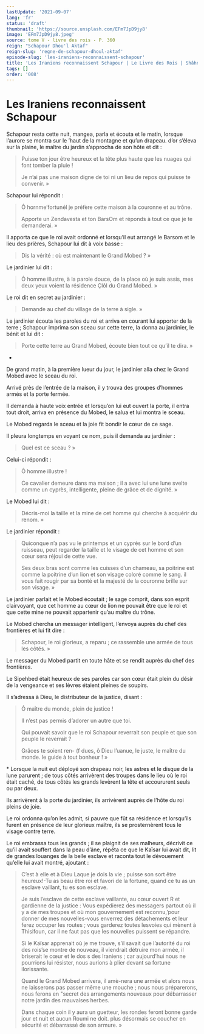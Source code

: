 ```yaml
---
lastUpdate: '2021-09-07'
lang: 'fr'
status: 'draft'
thumbnail: 'https://source.unsplash.com/EFm7JpD9jy8'
image: 'EFm7JpD9jy8.jpeg'
source: tome V - livre des rois - P. 360
reign: "Schapour Dhou'l Aktaf"
reign-slug: 'regne-de-schapour-dhoul-aktaf'
episode-slug: 'les-iraniens-reconnaissent-schapour'
title: 'Les Iraniens reconnaissent Schapour | Le Livre des Rois | Shâhnâmeh'
tags: []
order: '008'
---
```


<!-- LTeX: language=fr -->

# Les Iraniens reconnaissent Schapour

Schapour resta cette nuit, mangea, parla et écouta et le matin, lorsque l’aurore se montra sur le ’haut de la montagne et qu’un drapeau. d’or s’éleva sur la plaine, le maître du jardin s’approcha de son hôte et dit :

> Puisse ton jour être heureux et la tête plus haute que les nuages qui font tomber la pluie !
>
> Je n’ai pas une maison digne de toi ni un lieu de repos qui puisse te convenir. »

Schapour lui répondit :

> Ô hornme’fortunél je préfère cette maison à la couronne et au trône.
>
> Apporte un Zendavesta et ton BarsOm et réponds à tout ce que je te demanderai. »

Il apporta ce que le roi avait ordonné et lorsqu’il eut arrangé le Barsom et le lieu des prières, Schapour lui dit à voix basse :

> Dis la vérité : où est maintenant le Grand Mobed ? »

Le jardinier lui dit :

> Ô homme illustre, à la parole douce, de la place où je suis assis, mes deux yeux voient la résidence Çlôl du Grand Mobed. »

Le roi dit en secret au jardinier :

> Demande au chef du village de la terre à sigle. »

Le jardinier écouta les paroles du roi et arriva en courant lui apporter de la terre ; Schapour imprima son sceau sur cette terre, la donna au jardinier, le bénit et lui dit :

> Porte cette terre au Grand Mobed, écoute bien tout ce qu’il te dira. »

-
De grand matin, à la première lueur du jour, le jardinier alla chez le Grand Mobed avec le sceau du roi.

Arrivé près de l’entrée de la maison, il y trouva des groupes d’hommes armés et la porte fermée.

Il demanda à haute voix entrée et lorsqu’on lui eut ouvert la porte, il entra tout droit, arriva en présence du Mobed, le salua et lui montra le sceau.

Le Mobed regarda le sceau et la joie fit bondir le cœur de ce sage.

Il pleura longtemps en voyant ce nom, puis il demanda au jardinier :

> Quel est ce sceau ? »

Celui-ci répondit :

> Ô homme illustre !
>
> Ce cavalier demeure dans ma maison ; il a avec lui une lune svelte comme un cyprès, intelligente, pleine de grâce et de dignité. »

Le Mobed lui dit :

> Décris-moi la taille et la mine de cet homme qui cherche à acquérir du renom. »

Le jardinier répondit :

> Quiconque n’a pas vu le printemps et un cyprès sur le bord d’un ruisseau, peut regarder la taille et le visage de cet homme et son cœur sera réjoui de cette vue.
>
> Ses deux bras sont comme les cuisses d’un chameau, sa poitrine est comme la poitrine d’un lion et son visage coloré comme le sang. il vous fait rougir par sa bonté et la majesté de la couronne brille sur son visage. »

Le jardinier parlait et le Mobed écoutait ; le sage comprit, dans son esprit clairvoyant, que cet homme au cœur de lion ne pouvait être que le roi et que cette mine ne pouvait appartenir qu’au maître du trône.

Le Mobed chercha un messager intelligent, l’envoya auprès du chef des frontières et lui fit dire :

> Schapour, le roi glorieux, a reparu ; ce rassemble une armée de tous les côtés. »

Le messager du Mobed partit en toute hâte et se rendit auprès du chef des frontières.

Le Sipehbed était heureux de ses paroles car son cœur était plein du désir de la vengeance et ses lèvres étaient pleines de soupirs.

Il s’adressa à Dieu, le distributeur de la justice, disant :

> Ô maître du monde, plein de justice !
>
> Il n’est pas permis d’adorer un autre que toi.
>
> Qui pouvait savoir que le roi Schapour reverrait son peuple et que son peuple le reverrait ?
>
> Grâces te soient ren-
(f dues, ô Dieu l’uanue, le juste, le maître du monde. le guide à tout bonheur ! »

\*
Lorsque la nuit eut déployé son drapeau noir, les astres et le disque de la lune parurent ; de tous côtés arrivèrent des troupes dans le lieu où le roi était caché, de tous côtés les grands levèrent la tête et accoururent seuls ou par deux.

Ils arrivèrent à la porte du jardinier, ils arrivèrent auprès de l’hôte du roi pleins de joie.

Le roi ordonna qu’on les admit, si pauvre que fût sa résidence et lorsqu’ils furent en présence de leur glorieux maître, ils se prosternèrent tous le visage contre terre.

Le roi embrassa tous les grands ; il se plaignit de ses malheurs, décrivit ce qu’il avait souffert dans la peau d’âne, répéta ce que le Kaïsar lui avait dit, lit de grandes louanges de la belle esclave et raconta tout le dévouement qu’elle lui avait montré, ajoutant :

> C’est à elle et à Dieu Laque je dois la vie ; puisse son sort être heureux!-Tu as beau être roi et favori de la fortune, quand ce tu as un esclave vaillant, tu es son esclave.
>
> Je suis l’esclave de cette esclave vaillante, au cœur ouvert R et gardienne de la justice : Vous expédierez des messagers partout où il y a de mes troupes et où mon gouvernement est reconnu,’pour donner de mes nouvelles-vous enverrez des détachements et leur ferez occuper les routes ; vous garderez toutes lesvoies qui mènent à Thisifoun, car il ne faut pas que les nouvelles puissent se répandre.
>
> Si le Kaïsar apprenait où je me trouve, s’il savait que l’autorité du roi des rois’se montre de nouveau, il viendrait détruire mon armée, il briserait le cœur et le dos s des Iraniens ; car aujourd’hui nous ne pourrions lui résister, nous aurions à plier devant sa fortune ilorissante.
>
> Quand le Grand Mobed arrivera, il amè-nera une armée et alors nous ne laisserons pas passer même une mouche ; nous nous préparerons, nous ferons en "secret des arrangements nouveaux pour débarrasser notre jardin des mauvaises herbes.
>
> Dans chaque coin il y aura un guetteur, les rondes feront bonne garde jour et nuit et aucun Roumi ne doit. plus désormais se coucher en sécurité et débarrassé de son armure. »
